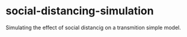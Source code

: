 # social-distancing-simulation
Simulating the effect of social distancig on a transmition simple model.
